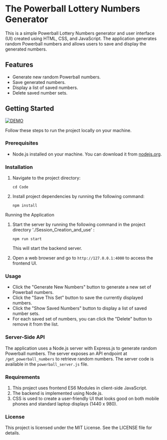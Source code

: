 # The Powerball Lottery Numbers Generator

This is a simple Powerball Lottery Numbers generator and user interface (UI) created using HTML, CSS, and JavaScript. The application generates random Powerball numbers and allows users to save and display the generated numbers.

## Features

- Generate new random Powerball numbers.
- Save generated numbers.
- Display a list of saved numbers.
- Delete saved number sets.

## Getting Started

[![DEMO](https://img.youtube.com/vi/RNavZzfCACk/0.jpg)](https://youtu.be/RNavZzfCACk)

Follow these steps to run the project locally on your machine.

### Prerequisites

- Node.js installed on your machine. You can download it from [nodejs.org](https://nodejs.org/).

### Installation

1. Navigate to the project directory:

   `cd Code`


2. Install project dependencies by running the following command:

   `npm install`

Running the Application

1. Start the server by running the following command in the project directory './Session_Creation_and_use' :

   `npm run start`

   This will start the backend server.

2. Open a web browser and go to `http://127.0.0.1:4000` to access the frontend UI.

### Usage

- Click the "Generate New Numbers" button to generate a new set of Powerball numbers.
- Click the "Save This Set" button to save the currently displayed numbers.
- Click the "Show Saved Numbers" button to display a list of saved number sets.
- For each saved set of numbers, you can click the "Delete" button to remove it from the list.

### Server-Side API

The application uses a Node.js server with Express.js to generate random Powerball numbers. The server exposes an API endpoint at `/get_powerball_numbers` to retrieve random numbers. The server code is available in the `powerball_server.js` file.

### Requirements

1. This project uses frontend ES6 Modules in client-side JavaScript.
2. The backend is implemented using Node.js.
3. CSS is used to create a user-friendly UI that looks good on both mobile phones and standard laptop displays (1440 x 980).

### License

This project is licensed under the MIT License. See the LICENSE file for details.
